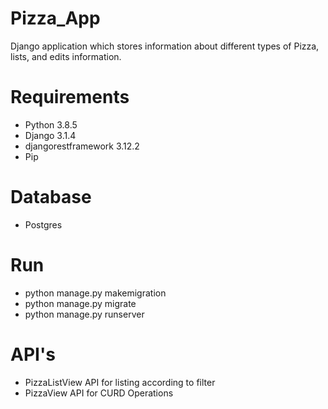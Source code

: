 # Pizza_App
 Django application which stores information about different types of Pizza, lists, and edits information.
 
 # Requirements
-  Python 3.8.5
-  Django 3.1.4
-  djangorestframework 3.12.2
-  Pip

# Database
-  Postgres

# Run
-  python manage.py makemigration
-  python manage.py migrate
-  python manage.py runserver

# API's
-  PizzaListView API for listing according to filter
-  PizzaView API for CURD Operations

